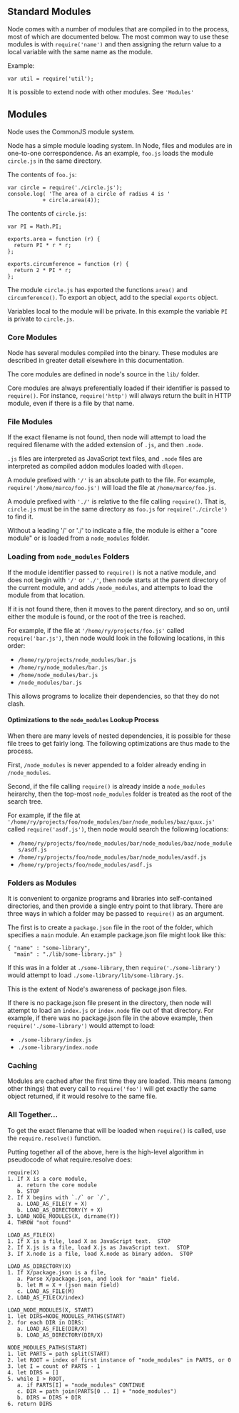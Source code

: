 ## Standard Modules

Node comes with a number of modules that are compiled in to the process,
most of which are documented below.  The most common way to use these modules
is with `require('name')` and then assigning the return value to a local
variable with the same name as the module.

Example:

    var util = require('util');

It is possible to extend node with other modules.  See `'Modules'`

## Modules

Node uses the CommonJS module system.

Node has a simple module loading system.  In Node, files and modules are in
one-to-one correspondence.  As an example, `foo.js` loads the module
`circle.js` in the same directory.

The contents of `foo.js`:

    var circle = require('./circle.js');
    console.log( 'The area of a circle of radius 4 is '
               + circle.area(4));

The contents of `circle.js`:

    var PI = Math.PI;

    exports.area = function (r) {
      return PI * r * r;
    };

    exports.circumference = function (r) {
      return 2 * PI * r;
    };

The module `circle.js` has exported the functions `area()` and
`circumference()`.  To export an object, add to the special `exports`
object.

Variables
local to the module will be private. In this example the variable `PI` is
private to `circle.js`.

### Core Modules

Node has several modules compiled into the binary.  These modules are
described in greater detail elsewhere in this documentation.

The core modules are defined in node's source in the `lib/` folder.

Core modules are always preferentially loaded if their identifier is
passed to `require()`.  For instance, `require('http')` will always
return the built in HTTP module, even if there is a file by that name.

### File Modules

If the exact filename is not found, then node will attempt to load the
required filename with the added extension of `.js`, and then `.node`.

`.js` files are interpreted as JavaScript text files, and `.node` files
are interpreted as compiled addon modules loaded with `dlopen`.

A module prefixed with `'/'` is an absolute path to the file.  For
example, `require('/home/marco/foo.js')` will load the file at
`/home/marco/foo.js`.

A module prefixed with `'./'` is relative to the file calling `require()`.
That is, `circle.js` must be in the same directory as `foo.js` for
`require('./circle')` to find it.

Without a leading '/' or './' to indicate a file, the module is either a
"core module" or is loaded from a `node_modules` folder.

### Loading from `node_modules` Folders

If the module identifier passed to `require()` is not a native module,
and does not begin with `'/'` or `'./'`, then node starts at the parent
directory of the current module, and adds `/node_modules`, and attempts
to load the module from that location.

If it is not found there, then it moves to the parent directory, and so
on, until either the module is found, or the root of the tree is
reached.

For example, if the file at `'/home/ry/projects/foo.js'` called
`require('bar.js')`, then node would look in the following locations, in
this order:

* `/home/ry/projects/node_modules/bar.js`
* `/home/ry/node_modules/bar.js`
* `/home/node_modules/bar.js`
* `/node_modules/bar.js`

This allows programs to localize their dependencies, so that they do not
clash.

#### Optimizations to the `node_modules` Lookup Process

When there are many levels of nested dependencies, it is possible for
these file trees to get fairly long.  The following optimizations are thus
made to the process.

First, `/node_modules` is never appended to a folder already ending in
`/node_modules`.

Second, if the file calling `require()` is already inside a `node_modules`
heirarchy, then the top-most `node_modules` folder is treated as the
root of the search tree.

For example, if the file at
`'/home/ry/projects/foo/node_modules/bar/node_modules/baz/quux.js'`
called `require('asdf.js')`, then node would search the following
locations:

* `/home/ry/projects/foo/node_modules/bar/node_modules/baz/node_modules/asdf.js`
* `/home/ry/projects/foo/node_modules/bar/node_modules/asdf.js`
* `/home/ry/projects/foo/node_modules/asdf.js`

### Folders as Modules

It is convenient to organize programs and libraries into self-contained
directories, and then provide a single entry point to that library.
There are three ways in which a folder may be passed to `require()` as
an argument.

The first is to create a `package.json` file in the root of the folder,
which specifies a `main` module.  An example package.json file might
look like this:

    { "name" : "some-library",
      "main" : "./lib/some-library.js" }

If this was in a folder at `./some-library`, then
`require('./some-library')` would attempt to load
`./some-library/lib/some-library.js`.

This is the extent of Node's awareness of package.json files.

If there is no package.json file present in the directory, then node
will attempt to load an `index.js` or `index.node` file out of that
directory.  For example, if there was no package.json file in the above
example, then `require('./some-library')` would attempt to load:

* `./some-library/index.js`
* `./some-library/index.node`

### Caching

Modules are cached after the first time they are loaded.  This means
(among other things) that every call to `require('foo')` will get
exactly the same object returned, if it would resolve to the same file.

### All Together...

To get the exact filename that will be loaded when `require()` is called, use
the `require.resolve()` function.

Putting together all of the above, here is the high-level algorithm
in pseudocode of what require.resolve does:

    require(X)
    1. If X is a core module,
       a. return the core module
       b. STOP
    2. If X begins with `./` or `/`,
       a. LOAD_AS_FILE(Y + X)
       b. LOAD_AS_DIRECTORY(Y + X)
    3. LOAD_NODE_MODULES(X, dirname(Y))
    4. THROW "not found"

    LOAD_AS_FILE(X)
    1. If X is a file, load X as JavaScript text.  STOP
    2. If X.js is a file, load X.js as JavaScript text.  STOP
    3. If X.node is a file, load X.node as binary addon.  STOP

    LOAD_AS_DIRECTORY(X)
    1. If X/package.json is a file,
       a. Parse X/package.json, and look for "main" field.
       b. let M = X + (json main field)
       c. LOAD_AS_FILE(M)
    2. LOAD_AS_FILE(X/index)

    LOAD_NODE_MODULES(X, START)
    1. let DIRS=NODE_MODULES_PATHS(START)
    2. for each DIR in DIRS:
       a. LOAD_AS_FILE(DIR/X)
       b. LOAD_AS_DIRECTORY(DIR/X)

    NODE_MODULES_PATHS(START)
    1. let PARTS = path split(START)
    2. let ROOT = index of first instance of "node_modules" in PARTS, or 0
    3. let I = count of PARTS - 1
    4. let DIRS = []
    5. while I > ROOT,
       a. if PARTS[I] = "node_modules" CONTINUE
       c. DIR = path join(PARTS[0 .. I] + "node_modules")
       b. DIRS = DIRS + DIR
    6. return DIRS
